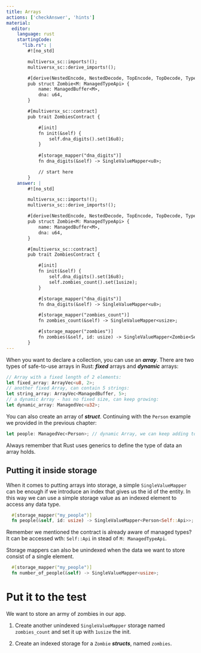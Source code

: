 ```yaml
---
title: Arrays
actions: ['checkAnswer', 'hints']
material:
  editor:
    language: rust
    startingCode:
      "lib.rs": |
        #![no_std]

        multiversx_sc::imports!();
        multiversx_sc::derive_imports!();

        #[derive(NestedEncode, NestedDecode, TopEncode, TopDecode, TypeAbi)]
        pub struct Zombie<M: ManagedTypeApi> {
            name: ManagedBuffer<M>,
            dna: u64,
        }

        #[multiversx_sc::contract]
        pub trait ZombiesContract {

            #[init]
            fn init(&self) {
                self.dna_digits().set(16u8);
            }
        
            #[storage_mapper("dna_digits")]
            fn dna_digits(&self) -> SingleValueMapper<u8>;

            // start here
        }
    answer: |
        #![no_std]

        multiversx_sc::imports!();
        multiversx_sc::derive_imports!();

        #[derive(NestedEncode, NestedDecode, TopEncode, TopDecode, TypeAbi)]
        pub struct Zombie<M: ManagedTypeApi> {
            name: ManagedBuffer<M>,
            dna: u64,
        }

        #[multiversx_sc::contract]
        pub trait ZombiesContract {

            #[init]
            fn init(&self) {
                self.dna_digits().set(16u8);
                self.zombies_count().set(1usize);
            }

            #[storage_mapper("dna_digits")]
            fn dna_digits(&self) -> SingleValueMapper<u8>;

            #[storage_mapper("zombies_count")]
            fn zombies_count(&self) -> SingleValueMapper<usize>;

            #[storage_mapper("zombies")]
            fn zombies(&self, id: usize) -> SingleValueMapper<Zombie<Self::Api>>;
        }
---
```


When you want to declare a collection, you can use an **_array_**. There are two types of safe-to-use arrays in Rust: **_fixed_** arrays and **_dynamic_** arrays:

```rust
// Array with a fixed length of 2 elements:
let fixed_array: ArrayVec<u8, 2>;
// another fixed Array, can contain 5 strings:
let string_array: ArrayVec<ManagedBuffer, 5>;
// a dynamic Array - has no fixed size, can keep growing:
let dynamic_array: ManagedVec<u32>;
```

You can also create an array of **_struct_**. Continuing with the `Person` example we provided in the previous chapter:

```rust
let people: ManagedVec<Person>; // dynamic Array, we can keep adding to it
```

Always remember that Rust uses generics to define the type of data an array holds.


## Putting it inside storage

When it comes to putting arrays into storage, a simple `SingleValueMapper` can be enough if we introduce an index that gives us the id of the entity. In this way we can use a simple storage value as an indexed element to access any data type.

```rust
  #[storage_mapper("my_people")]
  fn people(&self, id: usize) -> SingleValueMapper<Person<Self::Api>>;
```

Remember we mentioned the contract is already aware of managed types? It can be accessed wth: `Self::Api` in stead of `M: ManagedTypeApi`.

Storage mappers can also be unindexed when the data we want to store consist of a single element.

```rust
  #[storage_mapper("my_people")]
  fn number_of_people(&self) -> SingleValueMapper<usize>;
```

# Put it to the test

We want to store an army of zombies in our app.

1. Create another unindexed `SingleValueMapper` storage named `zombies_count` and set it up with `1usize` the init.

2. Create an indexed storage for a `Zombie` **_structs_**, named `zombies`.


